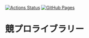 [![Actions Status](https://github.com/RTnF/Library2/workflows/verify/badge.svg)](https://github.com/RTnF/Library2/actions)
[![GitHub Pages](https://img.shields.io/static/v1?label=GitHub+Pages&message=+&color=brightgreen&logo=github)](https://RTnF.github.io/Library2/)

# 競プロライブラリー